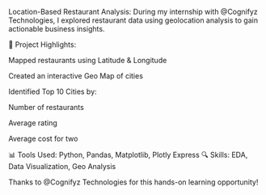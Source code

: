 Location-Based Restaurant Analysis:
During my internship with @Cognifyz Technologies, I explored restaurant data using geolocation analysis to gain actionable business insights.

📍 Project Highlights:

Mapped restaurants using Latitude & Longitude

Created an interactive Geo Map of cities

Identified Top 10 Cities by:

Number of restaurants

Average rating

Average cost for two

📊 Tools Used: Python, Pandas, Matplotlib, Plotly Express
🔍 Skills: EDA, Data Visualization, Geo Analysis

Thanks to @Cognifyz Technologies for this hands-on learning opportunity!
